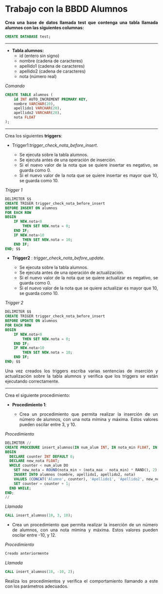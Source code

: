 <div align="justify">

# Trabajo con la BBDD Alumnos

**Crea una base de datos llamada test que contenga una tabla llamada alumnos con las siguientes columnas:**

``` sql
CREATE DATABASE test;
```

---

- **Tabla alumnos:**
  - id (entero sin signo)
  - nombre (cadena de caracteres)
  - apellido1 (cadena de caracteres)
  - apellido2 (cadena de caracteres)
  - nota (número real)

*Comando*

``` sql
CREATE TABLE alumnos (
    id INT AUTO_INCREMENT PRIMARY KEY,
    nombre VARCHAR(20),
    apellido1 VARCHAR(20),
    apellido2 VARCHAR(20),
    nota FLOAT
);
```

---
  
Crea los siguientes __triggers__:

- Trigger1:_trigger_check_nota_before_insert_.

  - Se ejecuta sobre la tabla alumnos.
  - Se ejecuta antes de una operación de inserción.
  - Si el nuevo valor de la nota que se quiere insertar es negativo, se guarda como 0.
  - Si el nuevo valor de la nota que se quiere insertar es mayor que 10, se guarda como 10.


*Trigger 1*

``` sql
DELIMITER $$
CREATE TRIGER trigger_check_nota_before_insert
BEFORE INSERT ON alumnos
FOR EACH ROW
BEGIN
    IF NEW.nota<0
        THEN SET NEW.nota = 0;
    END IF;
    IF NEW.nota>10
        THEN SET NEW.nota = 10;
    END IF;
END; $$
```

- __Trigger2__ : 
_trigger_check_nota_before_update_.

  - Se ejecuta sobre la tabla alumnos.
  - Se ejecuta antes de una operación de actualización.
  - Si el nuevo valor de la nota que se quiere actualizar es negativo, se guarda como 0.
  - Si el nuevo valor de la nota que se quiere actualizar es mayor que 10, se guarda como 10.

*Trigger 2*

``` sql
DELIMITER $$
CREATE TRIGER trigger_check_nota_before_insert
BEFORE UPDATE ON alumnos
FOR EACH ROW
BEGIN
    IF NEW.nota<0
        THEN SET NEW.nota = 0;
    END IF;
    IF NEW.nota>10
        THEN SET NEW.nota = 10;
    END IF;
END; $$
```

Una vez creados los triggers escriba varias sentencias de inserción y actualización sobre la tabla alumnos y verifica que los triggers se están ejecutando correctamente.


---

Crea el siguiente procedimiento:

- __Procedimiento 1__:

  - Crea un procedimiento que permita realizar la inserción de un número de alumnos, con una nota mímina y máxima. Estos valores pueden oscilar entre 3, y 10.

 *Procedimiento*

  ``` sql
  DELIMITER //
  CREATE PROCEDURE insert_alumnos(IN num_alum INT, IN nota_min FLOAT, IN nota_max FLOAT)
  BEGIN
    DECLARE counter INT DEFAULT 0;
    DECLARE new_nota FLOAT;
    WHILE counter < num_alum DO
      SET new_nota = ROUND(nota_min + (nota_max - nota_min) * RAND(), 2);
      INSERT INTO alumnos (nombre, apellido1, apellido2, nota) 
      VALUES (CONCAT('Alumno', counter), 'Apellido1', 'Apellido2', new_nota);
      SET counter = counter + 1;
    END WHILE;
  END;
  //
  ```

  *Llamada*

  ``` sql
  CALL insert_alumnos(10, 3, 10);
  ```

  - Crea un procedimiento que permita realizar la inserción de un número de alumnos, con una nota mímina y máxima. Estos valores pueden oscilar entre -10, y 12.

 *Procedimiento*

 ``` sql
 Creado anteriormente
 ```

 *Llamada*

 ``` sql
 CALL insert_alumnos(10, -10, 2);
 ```

Realiza los procedimientos y verifica el comportamiento llamando a este con los parámetros adecuados.
